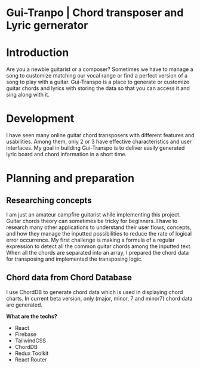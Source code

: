 # Gui-Tranpo | Chord transposer and Lyric gernerator
# Introduction
Are you a newbie guitarist or a composer? Sometimes we have to manage a song to customize matching our vocal range or find a perfect version of a song to play with a guitar. Gui-Transpo is a place to generate or customize guitar chords and lyrics with storing the data so that you can access it and sing along with it.

# Development
I have seen many online guitar chord transposers with different features and usabilities. Among them, only 2 or 3 have effective characteristics and user interfaces. My goal in building Gui-Transpo is to deliver easily generated lyric board and chord information in a short time.

# Planning and preparation
## Researching concepts

I am just an amateur campfire guitarist while implementing this project. Guitar chords theory can sometimes be tricky for beginners. I have to research many other applications to understand their user flows, concepts, and how they manage the inputted possibilities to reduce the rate of logical error occurrence. My first challenge is making a formula of a regular expression to detect all the common guitar chords among the inputted text. When all the chords are separated into an array, I prepared the chord data for transposing and implemented the transposing logic.

## Chord data from Chord Database

I use ChordDB to generate chord data which is used in displaying chord charts. In current beta version, only (major, minor, 7 and minor7) chord data are generated. 

**What are the techs?**
 - React
 - Firebase
 - TailwindCSS
 - ChordDB
 - Redux Toolkit
 - React Router
